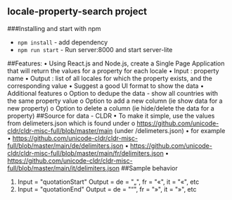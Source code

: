 ## locale-property-search project

###Installing and start with npm
* `npm install` - add dependency
* `npm run start` - Run server:8000 and start server-lite

##Features:
•	Using React.js and Node.js, create a Single Page Application that will return the values for a property for each locale
•	Input : property name
•	Output : list of all locales for which the property exists, and the corresponding value
•	Suggest a good UI format to show the data
•	Additional features
o	Option to dedupe the data - show all countries with the same property value
o	Option to add a new column (ie show data for a new property)
o	Option to delete a column (ie hide/delete the data for a property)
##Source for data - CLDR
•	To make it simple, use the values from delimeters.json which is found under
o	https://github.com/unicode-cldr/cldr-misc-full/blob/master/main (under /delimeters.json)
•	for example
•	https://github.com/unicode-cldr/cldr-misc-full/blob/master/main/de/delimiters.json
•	https://github.com/unicode-cldr/cldr-misc-full/blob/master/main/fr/delimiters.json
•	https://github.com/unicode-cldr/cldr-misc-full/blob/master/main/it/delimiters.json
##Sample behavior
1.	Input = "quotationStart"
Output = de = "„", fr = "«", it = "«", etc
2.	Input = "quotationEnd"
Output = de = "“", fr = "»", it = "»", etc




